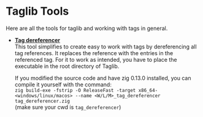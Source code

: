 # Taglib Tools
Here are all the tools for taglib and working with tags in general.

- <ins>**Tag dereferencer**</ins><br>
    This tool simplifies to create easy to work with tags by dereferencing all tag references. It replaces the reference with the entries in the referenced tag. For it to work as intended, you have to place the executable in the root directory of Taglib.<br>
    
    If you modified the source code and have zig 0.13.0 installed, you can compile it yourself with the command:<br>
    `zig build-exe -fstrip -O ReleaseFast -target x86_64-<windows/linux/macos> --name <W/L/M>_tag_dereferencer tag_dereferencer.zig`<br>
    (make sure your cwd is `tag_dereferencer`)